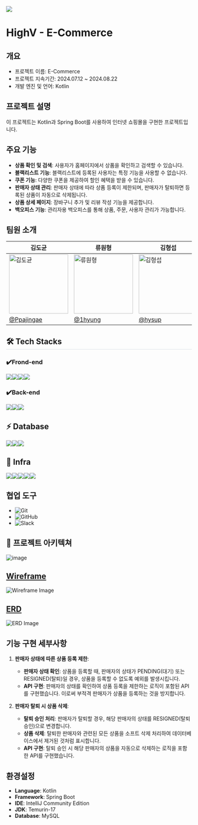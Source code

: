 <img src="https://capsule-render.vercel.app/api?type=waving&color=gradient&height=180&text=최종프로젝트%20&animation=fadeIn&fontColor=000000&fontSize=60" />

# HighV - E-Commerce

## 개요
- 프로젝트 이름: E-Commerce 
- 프로젝트 지속기간: 2024.07.12 ~ 2024.08.22
- 개발 엔진 및 언어: Kotlin 



## 프로젝트 설명

이 프로젝트는 Kotlin과 Spring Boot를 사용하여 인터넷 쇼핑몰을 구현한 프로젝트입니다.

## 주요 기능

- **상품 확인 및 검색**: 사용자가 홈페이지에서 상품을 확인하고 검색할 수 있습니다.
- **블랙리스트 기능**: 블랙리스트에 등록된 사용자는 특정 기능을 사용할 수 없습니다.
- **쿠폰 기능**: 다양한 쿠폰을 제공하여 할인 혜택을 받을 수 있습니다.
- **판매자 상태 관리**: 판매자 상태에 따라 상품 등록이 제한되며, 판매자가 탈퇴하면 등록된 상품이 자동으로 삭제됩니다.
- **상품 상세 페이지**: 장바구니 추가 및 리뷰 작성 기능을 제공합니다.
- **백오피스 기능**: 관리자용 백오피스를 통해 상품, 주문, 사용자 관리가 가능합니다.

## 팀원 소개

<table align="center">
    <thead>
        <tr>
            <th style="text-align:center;">김도균</th>
            <th style="text-align:center;">류원형</th>
            <th style="text-align:center;">김형섭</th>
            <th style="text-align:center;">최민수</th>
            <th style="text-align:center;">정혜린</th>
        </tr>
    </thead>
    <tbody>
        <tr>
            <td><a href="https://ibb.co/XytT1N0"><img width="160" src="https://github.com/user-attachments/assets/6f90a5f2-4368-45e5-b9a7-2c64ce5aa3ae" alt="김도균"></a></td>
            <td><a href="https://ibb.co/XytT1N0"><img width="160" src="https://i.ibb.co/SQBpbWY/DALL-E-2024-06-18-22-05-45-An-illustration-of-a-young-boy-who-loves-boxing-and-is-also-a-developer-i.png" alt="류원형"></a></td>
            <td><a href="https://imgbb.com/"><img width="160" src="https://i.ibb.co/z4t29cZ/162294237.png" alt="김형섭"></a></td>
            <td><a href="https://imgbb.com/"><img width="160" src="https://ca.slack-edge.com/T07BXLG6UF8-U07BPNS8CTZ-26ee1b54322e-512" alt="최민수"></a></td>
            <td><a href="https://imgbb.com/"><img width="160" src="https://ca.slack-edge.com/T07BXLG6UF8-U07BPNS64PR-26ce5573acdd-512" alt="정혜린"></a></td>
        </tr>
        <tr>
            <td><a href="https://github.com/Ppajingae">@Ppajingae</a></td>
            <td><a href="https://github.com/1hyung">@1hyung</a></td>
            <td><a href="https://github.com/hysup">@hysup</a></td>
            <td><a href="https://github.com/HifumiAlice">@HifumiAlice</a></td>
            <td><a href="https://github.com/DEVxMOON">@DEVxMOON</a></td>
        </tr>
    </tbody>
</table>
<h2 style="border-bottom: 1px solid #d8dee4; color: #22d33;"> 
 🛠️ Tech Stacks </h2>

### ✔️Frond-end

<img src="https://img.shields.io/badge/React-61DAFB?style=for-the-badge&logo=React&logoColor=black"><img src="https://img.shields.io/badge/Css-1572B6?style=for-the-badge&logo=Css&logoColor=white"><img src="https://img.shields.io/badge/html5-E34F26?style=for-the-badge&logo=html5&logoColor=white"><img src="https://img.shields.io/badge/JavaScript-F7DF1E?style=for-the-badge&logo=JavaScript&logoColor=white">
### ✔️Back-end
<img src="https://img.shields.io/badge/Spring-6DB33F?style=for-the-badge&logo=Spring&logoColor=green"><img src="https://img.shields.io/badge/Spring Boot-6DB33F?style=for-the-badge&logo=Spring Boot&logoColor=yellow"><img src="https://img.shields.io/badge/Spring Squrity-6DB33F?style=for-the-badge&logo=Spring Security&logoColor=yellow">

## ⚡ Database
<img src="https://img.shields.io/badge/MySQL-4479A1?style=for-the-badge&logo=MySQL&logoColor=white"><img src="https://img.shields.io/badge/mongodb-47A248?style=for-the-badge&logo=MongoDB&logoColor=white"><img src="https://img.shields.io/badge/Redis-DC382D?style=for-the-badge&logo=Redis&logoColor=white">

## 🚀 Infra
<img src="https://img.shields.io/badge/Swagger-85EA2D?style=for-the-badge&logo=Swagger&logoColor=white"><img src="https://img.shields.io/badge/aws-232F3E?style=for-the-badge&logo=Amazon Web Services&logoColor=white"><img src="https://img.shields.io/badge/postman-FF6C37?style=for-the-badge&logo=Postman&logoColor=white"><img src="https://img.shields.io/badge/docker-%230db7ed.svg?style=for-the-badge&logo=docker&logoColor=white"><img src="https://img.shields.io/badge/nginx-009639?style=for-the-badge&logo=NGINX&logoColor=white">


## 협업 도구

- ![Git](https://img.shields.io/badge/Git-F05032?style=flat-square&logo=git&logoColor=white)
- ![GitHub](https://img.shields.io/badge/GitHub-181717?style=flat-square&logo=github&logoColor=white)
- ![Slack](https://img.shields.io/badge/Slack-4A154B?style=flat-square&logo=slack&logoColor=white)

## 📝 프로젝트 아키텍쳐

![image](https://github.com/user-attachments/assets/603adef4-bdf8-49a3-899a-b6143cbb1c13)


## [Wireframe](https://www.figma.com/design/Pcn6VeErcGenAJxDOor9SG/Spa-2%EC%A1%B0-%EC%B5%9C%EC%A2%85?node-id=0-1&t=YT5Oho8LHWcjdKjn-0)

![Wireframe Image](https://github.com/user-attachments/assets/cd24b2ca-ed0f-4b69-987c-9f70445bbf58)

## [ERD](https://www.figma.com/board/9tp3ICiW8Z5K6XbrL9iiQ9/%EC%8B%A4%EC%A0%84%ED%94%84%EB%A1%9C%EC%A0%9D%ED%8A%B8-5%EC%A1%B0?node-id=128-646&t=zWtge9vkIq5qf5xp-0)

![ERD Image](https://github.com/user-attachments/assets/e6da319d-a03c-4490-945c-daffd647a00d)

## 기능 구현 세부사항

1. **판매자 상태에 따른 상품 등록 제한**:
    - **판매자 상태 확인**: 상품을 등록할 때, 판매자의 상태가 PENDING(대기) 또는 RESIGNED(탈퇴)일 경우, 상품을 등록할 수 없도록 예외를 발생시킵니다.
    - **API 구현**: 판매자의 상태를 확인하여 상품 등록을 제한하는 로직이 포함된 API를 구현했습니다. 이로써 부적격 판매자가 상품을 등록하는 것을 방지합니다.

2. **판매자 탈퇴 시 상품 삭제**:
    - **탈퇴 승인 처리**: 판매자가 탈퇴할 경우, 해당 판매자의 상태를 RESIGNED(탈퇴 승인)으로 변경합니다.
    - **상품 삭제**: 탈퇴한 판매자와 관련된 모든 상품을 소프트 삭제 처리하여 데이터베이스에서 제거된 것처럼 표시합니다.
    - **API 구현**: 탈퇴 승인 시 해당 판매자의 상품을 자동으로 삭제하는 로직을 포함한 API를 구현했습니다.


## 환경설정

- **Language**: Kotlin
- **Framework**: Spring Boot
- **IDE**: IntelliJ Community Edition
- **JDK**: Temurin-17
- **Database**: MySQL